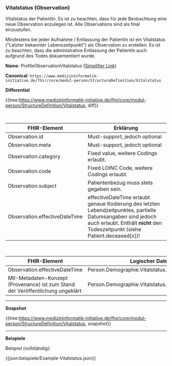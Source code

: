### Vitalstatus (Observation)

Vitalstatus der PatientIn. Es ist zu beachten, dass für jede Beobachtung eine neue Observation anzulegen ist. Alle Observations sind als final einzustufen.

Mindestens bei jeder Aufnahme / Entlassung der PatientIn ist ein Vitalstatus ("Letzter bekannter Lebenszeitpunkt") als Observation zu erstellen. Es ist zu beachten, dass die administrative Entlassung der PatientIn auch aufgrund des Todes dokuementiert wurde.  

**Name**: ProfileObservationVitalstatus ([Simplifier Link](https://simplifier.net/resolve?canonical=https://www.medizininformatik-initiative.de/fhir/core/modul-person/StructureDefinition/Vitalstatus&fhirVersion=R4&scope=de.medizininformatikinitiative.kerndatensatz.person@1.0.16))

**Canonical**: ```https://www.medizininformatik-initiative.de/fhir/core/modul-person/StructureDefinition/Vitalstatus```

**Differential**

{{tree:https://www.medizininformatik-initiative.de/fhir/core/modul-person/StructureDefinition/Vitalstatus, diff}}

<br>

| FHIR-Element | Erklärung |
|--------------|-----------|
| Observation.id      | Must-support, jedoch optional       |
| Observation.meta       | Must-support, jedoch optional         |
| Observation.category       | Fixed value, weitere Codings erlaubt.         |
| Observation.code       | Fixed LOINC Code, weitere Codings erlaubt.        |
| Observation.subject       | Patientenbezug muss stets gegeben sein.         |
| Observation.effectiveDateTime       | effectiveDateTime erlaubt genaue Kodierung des letzten Lebendzeitpunktes, partielle Datumsangaben sind jedoch auch erlaubt. Enthält **nicht** den Todeszeitpunkt (siehe Patient.deceased[x])! |

<br>

| FHIR-Element | Logischer Datensatz |
|--------------|-----------|
| Observation.effectiveDateTime      | Person.Demographie.Vitalstatus.LetzterLebendzeitpunkt |
| MII-Metadaten-Konzept (Provenance) ist zum Stand der Veröffentlichung ungeklärt    | Person.Demographie.Vitalstatus.Informationsquelle |

---

**Snapshot**

{{tree:https://www.medizininformatik-initiative.de/fhir/core/modul-person/StructureDefinition/Vitalstatus, snapshot}}

---

**Beispiele**

Beispiel (vollständig):

{{json:beispiele/Example-Vitalstatus.json}}